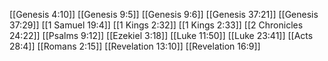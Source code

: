 [[Genesis 4:10]]
[[Genesis 9:5]]
[[Genesis 9:6]]
[[Genesis 37:21]]
[[Genesis 37:29]]
[[1 Samuel 19:4]]
[[1 Kings 2:32]]
[[1 Kings 2:33]]
[[2 Chronicles 24:22]]
[[Psalms 9:12]]
[[Ezekiel 3:18]]
[[Luke 11:50]]
[[Luke 23:41]]
[[Acts 28:4]]
[[Romans 2:15]]
[[Revelation 13:10]]
[[Revelation 16:9]]
